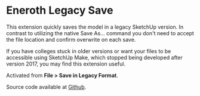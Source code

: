 # Eneroth Legacy Save

This extension quickly saves the model in a legacy SketchUp version. In contrast
to utilizing the native Save As... command you don't need to accept the file
location and confirm overwrite on each save.

If you have colleges stuck in older versions or want your files to be accessible
using SketchUp Make, which stopped being developed after version 2017, you may
find this extension useful.

Activated from **File > Save in Legacy Format**.

Source code available at [Github](https://github.com/Eneroth3/legacy-save).
